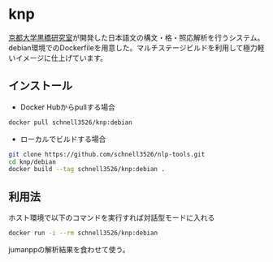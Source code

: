 # knp

[京都大学黒橋研究室](https://nlp.ist.i.kyoto-u.ac.jp/?KNP)が開発した日本語文の構文・格・照応解析を行うシステム。
debian環境でのDockerfileを用意した。マルチステージビルドを利用して極力軽いイメージに仕上げています。

## インストール

- Docker Hubからpullする場合

```bash
docker pull schnell3526/knp:debian
```

- ローカルでビルドする場合

```bash
git clone https://github.com/schnell3526/nlp-tools.git
cd knp/debian
docker build --tag schnell3526/knp:debian .
```

## 利用法

ホスト環境で以下のコマンドを実行すれば対話型モードに入れる

```bash
docker run -i --rm schnell3526/knp:debian
```

jumanppの解析結果を食わせて使う。
